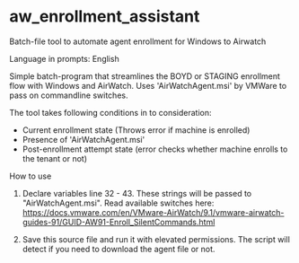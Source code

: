 # aw_enrollment_assistant
Batch-file tool to automate agent enrollment for Windows to Airwatch

Language in prompts: English

Simple batch-program that streamlines the BOYD or STAGING enrollment flow with Windows and AirWatch.
Uses 'AirWatchAgent.msi' by VMWare to pass on commandline switches.

The tool takes following conditions in to consideration:

* Current enrollment state (Throws error if machine is enrolled) 
* Presence of 'AirWatchAgent.msi'
* Post-enrollment attempt state (error checks whether machine enrolls to the tenant or not)

How to use

1. Declare variables line 32 - 43. These strings will be passed to "AirWatchAgent.msi". 
   Read available switches here: 
   https://docs.vmware.com/en/VMware-AirWatch/9.1/vmware-airwatch-guides-91/GUID-AW91-Enroll_SilentCommands.html

2. Save this source file and run it with elevated permissions. 
   The script will detect if you need to download the agent file or not.			
